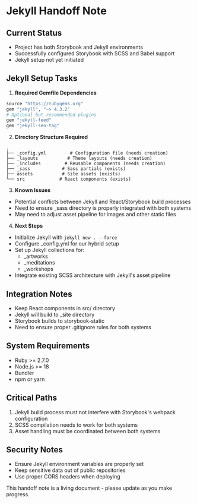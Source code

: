 # Jekyll Handoff Note

## Current Status
- Project has both Storybook and Jekyll environments
- Successfully configured Storybook with SCSS and Babel support
- Jekyll setup not yet initiated

## Jekyll Setup Tasks
1. **Required Gemfile Dependencies**
```ruby
source "https://rubygems.org"
gem "jekyll", "~> 4.3.2"
# Optional but recommended plugins
gem "jekyll-feed"
gem "jekyll-seo-tag"
```

2. **Directory Structure Required**
```
.
├── _config.yml         # Configuration file (needs creation)
├── _layouts           # Theme layouts (needs creation)
├── _includes         # Reusable components (needs creation)
├── _sass            # Sass partials (exists)
├── assets           # Site assets (exists)
└── src             # React components (exists)
```

3. **Known Issues**
- Potential conflicts between Jekyll and React/Storybook build processes
- Need to ensure _sass directory is properly integrated with both systems
- May need to adjust asset pipeline for images and other static files

4. **Next Steps**
- Initialize Jekyll with `jekyll new . --force`
- Configure _config.yml for our hybrid setup
- Set up Jekyll collections for:
  - _artworks
  - _meditations
  - _workshops
- Integrate existing SCSS architecture with Jekyll's asset pipeline

## Integration Notes
- Keep React components in src/ directory
- Jekyll will build to _site directory
- Storybook builds to storybook-static
- Need to ensure proper .gitignore rules for both systems

## System Requirements
- Ruby >= 2.7.0
- Node.js >= 18
- Bundler
- npm or yarn

## Critical Paths
1. Jekyll build process must not interfere with Storybook's webpack configuration
2. SCSS compilation needs to work for both systems
3. Asset handling must be coordinated between both systems

## Security Notes
- Ensure Jekyll environment variables are properly set
- Keep sensitive data out of public repositories
- Use proper CORS headers when deploying

This handoff note is a living document - please update as you make progress.
